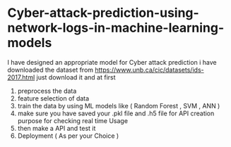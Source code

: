 # Cyber-attack-prediction-using-network-logs-in-machine-learning-models
I have designed an appropriate model for Cyber attack prediction 
i have downloaded the dataset from  https://www.unb.ca/cic/datasets/ids-2017.html 
just download it and at first 
1. preprocess the data
2. feature selection of data
3. train the data by using ML models like ( Random Forest , SVM , ANN )
4. make sure you have saved your .pkl file and .h5 file for API creation purpose for checking real time Usage
5. then make a API and test it
6. Deployment ( As per your Choice )
